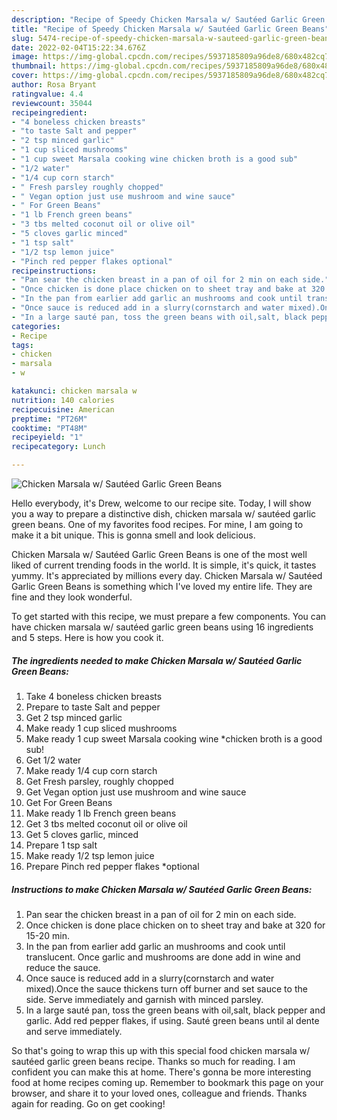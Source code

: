 ```yaml
---
description: "Recipe of Speedy Chicken Marsala w/ Sautéed Garlic Green Beans"
title: "Recipe of Speedy Chicken Marsala w/ Sautéed Garlic Green Beans"
slug: 5474-recipe-of-speedy-chicken-marsala-w-sauteed-garlic-green-beans
date: 2022-02-04T15:22:34.676Z
image: https://img-global.cpcdn.com/recipes/5937185809a96de8/680x482cq70/chicken-marsala-w-sauteed-garlic-green-beans-recipe-main-photo.jpg
thumbnail: https://img-global.cpcdn.com/recipes/5937185809a96de8/680x482cq70/chicken-marsala-w-sauteed-garlic-green-beans-recipe-main-photo.jpg
cover: https://img-global.cpcdn.com/recipes/5937185809a96de8/680x482cq70/chicken-marsala-w-sauteed-garlic-green-beans-recipe-main-photo.jpg
author: Rosa Bryant
ratingvalue: 4.4
reviewcount: 35044
recipeingredient:
- "4 boneless chicken breasts"
- "to taste Salt and pepper"
- "2 tsp minced garlic"
- "1 cup sliced mushrooms"
- "1 cup sweet Marsala cooking wine chicken broth is a good sub"
- "1/2 water"
- "1/4 cup corn starch"
- " Fresh parsley roughly chopped"
- " Vegan option just use mushroom and wine sauce"
- " For Green Beans"
- "1 lb French green beans"
- "3 tbs melted coconut oil or olive oil"
- "5 cloves garlic minced"
- "1 tsp salt"
- "1/2 tsp lemon juice"
- "Pinch red pepper flakes optional"
recipeinstructions:
- "Pan sear the chicken breast in a pan of oil for 2 min on each side."
- "Once chicken is done place chicken on to sheet tray and bake at 320 for 15-20 min."
- "In the pan from earlier add garlic an mushrooms and cook until translucent. Once garlic and mushrooms are done add in wine and reduce the sauce."
- "Once sauce is reduced add in a slurry(cornstarch and water mixed).Once the sauce thickens turn off burner and set sauce to the side. Serve immediately and garnish with minced parsley."
- "In a large sauté pan, toss the green beans with oil,salt, black pepper and garlic. Add red pepper flakes, if using. Sauté green beans until al dente and serve immediately."
categories:
- Recipe
tags:
- chicken
- marsala
- w

katakunci: chicken marsala w 
nutrition: 140 calories
recipecuisine: American
preptime: "PT26M"
cooktime: "PT48M"
recipeyield: "1"
recipecategory: Lunch

---
```



![Chicken Marsala w/ Sautéed Garlic Green Beans](https://img-global.cpcdn.com/recipes/5937185809a96de8/680x482cq70/chicken-marsala-w-sauteed-garlic-green-beans-recipe-main-photo.jpg)

Hello everybody, it's Drew, welcome to our recipe site. Today, I will show you a way to prepare a distinctive dish, chicken marsala w/ sautéed garlic green beans. One of my favorites food recipes. For mine, I am going to make it a bit unique. This is gonna smell and look delicious.

Chicken Marsala w/ Sautéed Garlic Green Beans is one of the most well liked of current trending foods in the world. It is simple, it's quick, it tastes yummy. It's appreciated by millions every day. Chicken Marsala w/ Sautéed Garlic Green Beans is something which I've loved my entire life. They are fine and they look wonderful.




To get started with this recipe, we must prepare a few components. You can have chicken marsala w/ sautéed garlic green beans using 16 ingredients and 5 steps. Here is how you cook it.

<!--inarticleads1-->

##### The ingredients needed to make Chicken Marsala w/ Sautéed Garlic Green Beans:

1. Take 4 boneless chicken breasts
1. Prepare to taste Salt and pepper
1. Get 2 tsp minced garlic
1. Make ready 1 cup sliced mushrooms
1. Make ready 1 cup sweet Marsala cooking wine *chicken broth is a good sub!
1. Get 1/2 water
1. Make ready 1/4 cup corn starch
1. Get  Fresh parsley, roughly chopped
1. Get  Vegan option just use mushroom and wine sauce
1. Get  For Green Beans
1. Make ready 1 lb French green beans
1. Get 3 tbs melted coconut oil or olive oil
1. Get 5 cloves garlic, minced
1. Prepare 1 tsp salt
1. Make ready 1/2 tsp lemon juice
1. Prepare Pinch red pepper flakes *optional




<!--inarticleads2-->

##### Instructions to make Chicken Marsala w/ Sautéed Garlic Green Beans:

1. Pan sear the chicken breast in a pan of oil for 2 min on each side.
1. Once chicken is done place chicken on to sheet tray and bake at 320 for 15-20 min.
1. In the pan from earlier add garlic an mushrooms and cook until translucent. Once garlic and mushrooms are done add in wine and reduce the sauce.
1. Once sauce is reduced add in a slurry(cornstarch and water mixed).Once the sauce thickens turn off burner and set sauce to the side. Serve immediately and garnish with minced parsley.
1. In a large sauté pan, toss the green beans with oil,salt, black pepper and garlic. Add red pepper flakes, if using. Sauté green beans until al dente and serve immediately.




So that's going to wrap this up with this special food chicken marsala w/ sautéed garlic green beans recipe. Thanks so much for reading. I am confident you can make this at home. There's gonna be more interesting food at home recipes coming up. Remember to bookmark this page on your browser, and share it to your loved ones, colleague and friends. Thanks again for reading. Go on get cooking!

